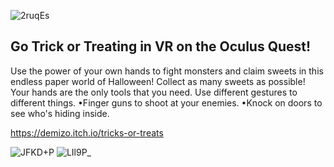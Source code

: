 ![2ruqEs](https://user-images.githubusercontent.com/25505153/204896163-2e9842c4-b856-403b-97ef-02190be50133.png)
## Go Trick or Treating in VR on the Oculus Quest!

Use the power of your own hands to fight monsters and claim sweets in this endless paper world of Halloween!
Collect as many sweets as possible! Your hands are the only tools that you need. Use different gestures to different things.
•Finger guns to shoot at your enemies.
•Knock on doors to see who's hiding inside.

https://demizo.itch.io/tricks-or-treats


![JFKD+P](https://user-images.githubusercontent.com/25505153/204896288-ebdfc608-e86e-4e51-9dd0-e47153054bdf.png)
![LIl9P_](https://user-images.githubusercontent.com/25505153/204896301-f58e6aa5-687e-441c-8076-d4d0b604dd00.png)
